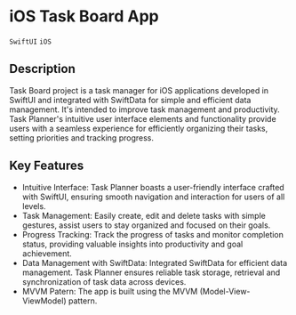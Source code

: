 # iOS Task Board App
 
`SwiftUI` `iOS` 

## Description

Task Board project is a task manager for iOS applications developed in SwiftUI and integrated with SwiftData for simple and efficient data management. It's intended to improve task management and productivity. Task Planner's intuitive user interface elements and functionality provide users with a seamless experience for efficiently organizing their tasks, setting priorities and tracking progress.


## Key Features
- Intuitive Interface: Task Planner boasts a user-friendly interface crafted with SwiftUI, ensuring smooth navigation and interaction for users of all levels.
- Task Management: Easily create, edit and delete tasks with simple gestures, assist users to stay organized and focused on their goals.
- Progress Tracking: Track the progress of tasks and monitor completion status, providing valuable insights into productivity and goal achievement.
- Data Management with SwiftData: Integrated SwiftData for efficient data management. Task Planner ensures reliable task storage, retrieval and synchronization of task data across devices.
- MVVM Patern: The app is built using the MVVM (Model-View-ViewModel) pattern.
